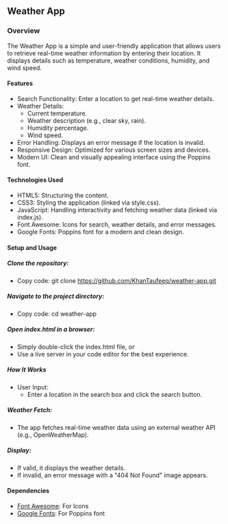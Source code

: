 ## Weather App
### Overview
The Weather App is a simple and user-friendly application that allows users to retrieve real-time weather information by entering their location. It displays details such as temperature, weather conditions, humidity, and wind speed.

#### Features
- Search Functionality: Enter a location to get real-time weather details.
- Weather Details:
  - Current temperature.
  - Weather description (e.g., clear sky, rain).
  - Humidity percentage.
  - Wind speed.
- Error Handling: Displays an error message if the location is invalid.
- Responsive Design: Optimized for various screen sizes and devices.
- Modern UI: Clean and visually appealing interface using the Poppins font.
#### Technologies Used
- HTML5: Structuring the content.
- CSS3: Styling the application (linked via style.css).
- JavaScript: Handling interactivity and fetching weather data (linked via index.js).
- Font Awesome: Icons for search, weather details, and error messages.
- Google Fonts: Poppins font for a modern and clean design.
#### Setup and Usage
##### Clone the repository:
  - Copy code: git clone https://github.com/KhanTaufeeq/weather-app.git 
##### Navigate to the project directory:
  - Copy code: cd weather-app
##### Open index.html in a browser:
  - Simply double-click the index.html file, or
  - Use a live server in your code editor for the best experience.
##### How It Works
- User Input:
  - Enter a location in the search box and click the search button.
##### Weather Fetch:
- The app fetches real-time weather data using an external weather API (e.g., OpenWeatherMap).
##### Display:
- If valid, it displays the weather details.
- If invalid, an error message with a "404 Not Found" image appears.
#### Dependencies
- [Font Awesome](https://fontawesome.com/): For Icons
- [Google Fonts](https://fonts.google.com/specimen/Poppins): For Poppins font
